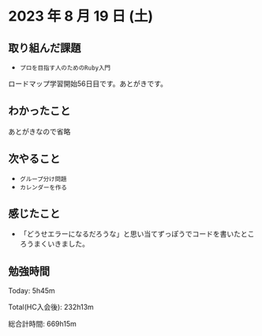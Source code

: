 # 2023 年 8 月 19 日 (土)

## 取り組んだ課題

- `プロを目指す人のためのRuby入門`

ロードマップ学習開始56日目です。あとがきです。

## わかったこと

あとがきなので省略

## 次やること

- `グループ分け問題`
- `カレンダーを作る`

## 感じたこと

- 「どうせエラーになるだろうな」と思い当てずっぽうでコードを書いたところうまくいきました。


## 勉強時間

Today: 5h45m

Total(HC入会後): 232h13m

総合計時間: 669h15m
